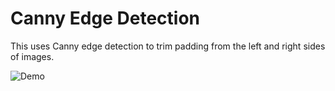 # Canny Edge Detection

This uses Canny edge detection to trim padding from the left and right sides of images.

![Demo](cannyEdgeDetectionDemo.gif)